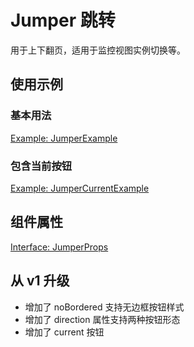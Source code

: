 # Jumper 跳转

用于上下翻页，适用于监控视图实例切换等。

## 使用示例

<!-- <Half> -->

### 基本用法

[Example: JumperExample](./_example/JumperExample.jsx)

### 包含当前按钮

[Example: JumperCurrentExample](./_example/JumperCurrentExample.jsx)

<!-- </Half> -->

## 组件属性

[Interface: JumperProps](./Jumper.tsx)

## 从 v1 升级

- 增加了 noBordered 支持无边框按钮样式
- 增加了 direction 属性支持两种按钮形态
- 增加了 current 按钮
